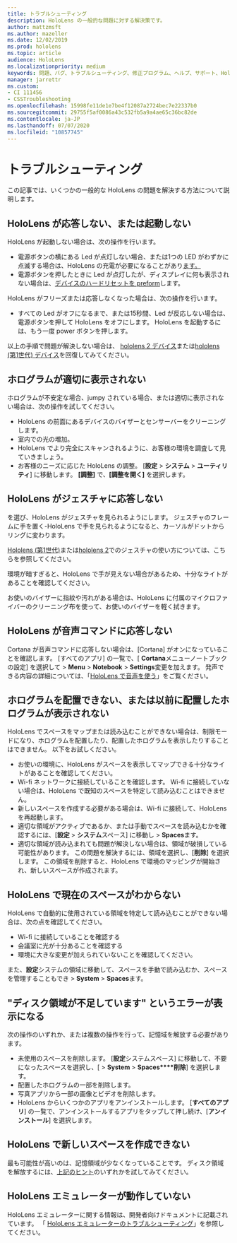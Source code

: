 ```yaml
---
title: トラブルシューティング
description: HoloLens の一般的な問題に対する解決策です。
author: mattzmsft
ms.author: mazeller
ms.date: 12/02/2019
ms.prod: hololens
ms.topic: article
audience: HoloLens
ms.localizationpriority: medium
keywords: 問題、バグ、トラブルシューティング、修正プログラム、ヘルプ、サポート、HoloLens
manager: jarrettr
ms.custom:
- CI 111456
- CSSTroubleshooting
ms.openlocfilehash: 15998fe11de1e7be4f12087a2724bec7e22337b0
ms.sourcegitcommit: 29755f5af0086a43c532fb5a9a4ae65c36bc82de
ms.contentlocale: ja-JP
ms.lasthandoff: 07/07/2020
ms.locfileid: "10857745"
---
```

# トラブルシューティング

この記事では、いくつかの一般的な HoloLens の問題を解決する方法について説明します。

## HoloLens が応答しない、または起動しない

HoloLens が起動しない場合は、次の操作を行います。

- 電源ボタンの横にある Led が点灯しない場合、または1つの LED がわずかに点滅する場合は、HoloLens の充電が必要になることがあり[ます。](hololens-recovery.md#charging-the-device)
- 電源ボタンを押したときに Led が点灯したが、ディスプレイに何も表示されない場合は、[デバイスのハードリセットを preform](hololens-recovery.md#hard-reset-procedure)します。

HoloLens がフリーズまたは応答しなくなった場合は、次の操作を行います。

- すべての Led がオフになるまで、または15秒間、Led が反応しない場合は、電源ボタンを押して HoloLens をオフにします。 HoloLens を起動するには、もう一度 power ボタンを押します。

以上の手順で問題が解決しない場合は、 [hololens 2 デバイス](hololens-recovery.md)または[hololens (第1世代) デバイス](hololens1-recovery.md)を回復してみてください。

## ホログラムが適切に表示されない

ホログラムが不安定な場合、jumpy されている場合、または適切に表示されない場合は、次の操作を試してください。

- HoloLens の前面にあるデバイスのバイザーとセンサーバーをクリーニングします。
- 室内での光の増加。
- HoloLens でより完全にスキャンされるように、お客様の環境を調査して見ていきましょう。
- お客様のニーズに応じた HoloLens の調整。 [**設定**  >  **システム**  >  **ユーティリティ**] に移動します。 **[調整]** で、**[調整を開く]** を選択します。

## HoloLens がジェスチャに応答しない

を選び、HoloLens がジェスチャを見られるようにします。  ジェスチャのフレームに手を置く-HoloLens で手を見られるようになると、カーソルがドットからリングに変わります。

[Hololens (第1世代)](hololens1-basic-usage.md#use-hololens-with-your-hands)または[hololens 2](hololens2-basic-usage.md#the-hand-tracking-frame)でのジェスチャの使い方については、こちらを参照してください。

環境が暗すぎると、HoloLens で手が見えない場合があるため、十分なライトがあることを確認してください。

お使いのバイザーに指紋や汚れがある場合は、HoloLens に付属のマイクロファイバーのクリーニング布を使って、お使いのバイザーを軽く拭きます。

## HoloLens が音声コマンドに応答しない

Cortana が音声コマンドに応答しない場合は、[Cortana] がオンになっていることを確認します。 [すべてのアプリ] の一覧で、[ **Cortana**メニューノートブックの設定] を選択して  >  **Menu**  >  **Notebook**  >  **Settings**変更を加えます。 発声できる内容の詳細については、「[HoloLens で音声を使う](hololens-cortana.md)」をご覧ください。

## ホログラムを配置できない、または以前に配置したホログラムが表示されない

HoloLens でスペースをマップまたは読み込むことができない場合は、制限モードになり、ホログラムを配置したり、配置したホログラムを表示したりすることはできません。 以下をお試しください。

- お使いの環境に、HoloLens がスペースを表示してマップできる十分なライトがあることを確認してください。
- Wi-fi ネットワークに接続していることを確認します。 Wi-fi に接続していない場合は、HoloLens で既知のスペースを特定して読み込むことはできません。
- 新しいスペースを作成する必要がある場合は、Wi-fi に接続して、HoloLens を再起動します。
- 適切な領域がアクティブであるか、または手動でスペースを読み込むかを確認するには、[**設定**  >  **システム**スペース] に移動し  >  **Spaces**ます。
- 適切な領域が読み込まれても問題が解決しない場合は、領域が破損している可能性があります。 この問題を解決するには、領域を選択し、[**削除**] を選択します。 この領域を削除すると、HoloLens で環境のマッピングが開始され、新しいスペースが作成されます。

## HoloLens で現在のスペースがわからない

HoloLens で自動的に使用されている領域を特定して読み込むことができない場合は、次の点を確認してください。

- Wi-fi に接続していることを確認する
- 会議室に光が十分あることを確認する
- 環境に大きな変更が加えられていないことを確認してください。

また、**設定**システムの領域に移動して、スペースを手動で読み込むか、スペースを管理することもでき  >  **System**  >  **Spaces**ます。

## "ディスク領域が不足しています" というエラーが表示になる

次の操作のいずれか、または複数の操作を行って、記憶域を解放する必要があります。

- 未使用のスペースを削除します。 [**設定**システムスペース] に移動して、不要になったスペースを選択し、[  >  **System**  >  **Spaces****削除**] を選択します。
- 配置したホログラムの一部を削除します。
- 写真アプリから一部の画像とビデオを削除します。
- HoloLens からいくつかのアプリをアンインストールします。 [**すべてのアプリ**] の一覧で、アンインストールするアプリをタップして押し続け、[**アンインストール**] を選択します。

## HoloLens で新しいスペースを作成できない

最も可能性が高いのは、記憶領域が少なくなっていることです。 ディスク領域を解放するには、[上記のヒント](#im-getting-a-low-disk-space-error)のいずれかを試してみてください。

## HoloLens エミュレーターが動作していない

HoloLens エミュレーターに関する情報は、開発者向けドキュメントに記載されています。  「 [HoloLens エミュレーターのトラブルシューティング](https://docs.microsoft.com/windows/mixed-reality/using-the-hololens-emulator#troubleshooting)」を参照してください。
